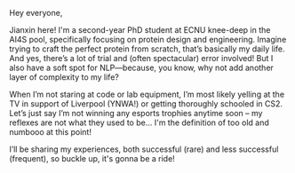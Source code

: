 Hey everyone,

Jianxin here! I'm a second-year PhD student at ECNU knee-deep in the AI4S pool, specifically focusing on protein design and engineering. Imagine trying to craft the perfect protein from scratch, that’s basically my daily life. And yes, there’s a lot of trial and (often spectacular) error involved! But I also have a soft spot for NLP—because, you know, why not add another layer of complexity to my life? 

When I’m not staring at code or lab equipment, I’m most likely yelling at the TV in support of Liverpool (YNWA!) or getting thoroughly schooled in CS2. Let’s just say I’m not winning any esports trophies anytime soon – my reflexes are not what they used to be… I'm the definition of too old and numbooo at this point! 

I’ll be sharing my experiences, both successful (rare) and less successful (frequent), so buckle up, it's gonna be a ride!